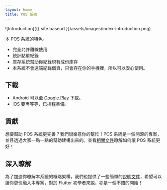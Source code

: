 ```yaml
---
layout: home
title: POS 系統
---
```


![Introduction]({{ site.baseurl }}/assets/images/index-introduction.png)

本 POS 系統的特色。

- 完全允許離線使用
- 統計點單紀錄
- 庫存系統幫助你紀錄現有成份庫存
- 本系統不會遠端紀錄個資，只會存在你的手機裡，所以可以安心使用。

## 下載

- Android 可以至 [Google Play](https://play.google.com/store/apps/details?id=com.evanlu.possystem) 下載。
- iOS 要再等等，已排程準備。

## 貢獻

想要幫助 POS 系統更完善？我們很樂意你的幫忙！POS 系統是一個開源的專案，並且透過大家一點一點的幫助建構出來的。查看[相關文件](docs/contribute)暸解如何讓 POS 系統更好！

## 深入瞭解

為了加速你暸解本系統的概略架構，我們也提供了一些簡單的[說明文件](docs/structure)，希望可以讓你更快融入本專案，對於 Flutter 初學者來說，亦是一個不錯的開始！
